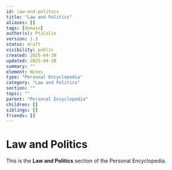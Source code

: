 ```yaml
---
id: law-and-politics
title: "Law and Politics"
aliases: []
tags: [domain]
author(s): PtiCalin
version: 1.3
status: draft
visibility: public
created: 2025-04-30
updated: 2025-04-30
summary: ""
element: Notes
type: "Personal Encyclopedia"
category: "Law and Politics"
section: ""
topic: ""
parent: "Personal Encyclopedia"
children: []
siblings: []
friends: []
---
```

# Law and Politics

This is the **Law and Politics** section of the Personal Encyclopedia.
